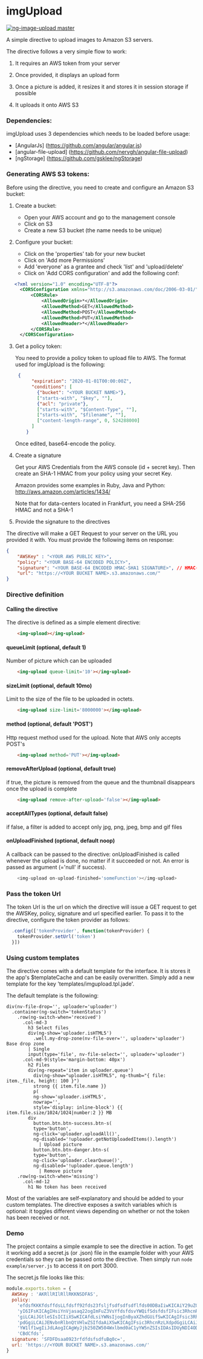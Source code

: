# imgUpload

[ ![ng-image-upload master](https://codeship.com/projects/58520180-890e-0132-21fc-7a1f56d80b92/status?branch=master)](https://codeship.com/projects/59578)

A simple directive to upload images to Amazon S3 servers.

The directive follows a very simple flow to work:

1. It requires an AWS token from your server

2. Once provided, it displays an upload form

3. Once a picture is added, it resizes it and stores it in session storage if possible

4. It uploads it onto AWS S3

### Dependencies:

imgUpload uses 3 dependencies which needs to be loaded before usage:
- [AngularJs] (https://github.com/angular/angular.js)
- [angular-file-upload] (https://github.com/nervgh/angular-file-upload)
- [ngStorage] (https://github.com/gsklee/ngStorage)

### Generating AWS S3 tokens:
Before using the directive, you need to create and configure an Amazon S3 bucket:

1. Create a bucket:
    - Open your AWS account and go to the management console
    - Click on S3
    - Create a new S3 bucket (the name needs to be unique)

2. Configure your bucket:
    - Click on the 'properties' tab for your new bucket
    - Click on 'Add more Permissions'
    - Add 'everyone' as a grantee and check 'list' and 'upload/delete'
    - Click on 'Add CORS configuration' and add the following conf:
 ```xml
    <?xml version="1.0" encoding="UTF-8"?>
      <CORSConfiguration xmlns="http://s3.amazonaws.com/doc/2006-03-01/">
          <CORSRule>
              <AllowedOrigin>*</AllowedOrigin>
              <AllowedMethod>GET</AllowedMethod>
              <AllowedMethod>POST</AllowedMethod>
              <AllowedMethod>PUT</AllowedMethod>
              <AllowedHeader>*</AllowedHeader>
          </CORSRule>
      </CORSConfiguration>
```

3. Get a policy token:

     You need to provide a policy token to upload file to AWS. The format used for imgUpload is the following:
    ```json
     {
          "expiration": "2020-01-01T00:00:00Z",
          "conditions": [
            {"bucket": "<YOUR BUCKET NAME>"},
            ["starts-with", "$key", ""],
            {"acl": "private"},
            ["starts-with", "$Content-Type", ""],
            ["starts-with", "$filename", ""],
            ["content-length-range", 0, 524288000]
          ]
        }
    ```
    Once edited, base64-encode the policy.

4. Create a signature

    Get your AWS Credentials from the AWS console (id + secret key). Then create an SHA-1 HMAC from your policy using your secret Key.

    Amazon provides some examples in Ruby, Java and Python:
    http://aws.amazon.com/articles/1434/

    Note that for data-centers located in Frankfurt, you need a SHA-256 HMAC and not a SHA-1

5. Provide the signature to the directives

The directive will make a GET Request to your server on the URL you provided it with. You must provide the following items on response:
```json
{
    "AWSKey" : "<YOUR AWS PUBLIC KEY>",
    "policy": "<YOUR BASE-64 ENCODED POLICY>",
    "signature": "<YOUR BASE-64 ENCODED HMAC-SHA1 SIGNATURE>", // HMAC-SHA-256 for Frankfurt
    "url": "https://<YOUR BUCKET NAME>.s3.amazonaws.com/"
}
```

### Directive definition

#### Calling the directive

The directive is defined as a simple element directive:

```html
    <img-upload></img-upload>
```

#### queueLimit (optional, default 1)

Number of picture which can be uploaded

```html
    <img-upload queue-limit='10'></img-upload>
```

#### sizeLimit (optional, default 10mo)

Limit to the size of the file to be uploaded in octets.

```html
    <img-upload size-limit='8000000'></img-upload>
```

#### method (optional, default 'POST')

Http request method used for the upload. Note that AWS only accepts POST's

```html
    <img-upload method='PUT'></img-upload>
```

#### removeAfterUpload (optional, default true)

if true, the picture is removed from the queue and the thumbnail disappears once the upload is complete

```html
    <img-upload remove-after-upload='false'></img-upload>
```

#### acceptAllTypes (optional, default false)

if false, a filter is added to accept only jpg, png, jpeg, bmp and gif files

#### onUploadFinished (optional, default noop)

A callback can be passed to the directive: onUploadFinished is called whenever the upload is done, no matter if it succeeded or not. An error is passed as argument (='null' if success).

```javascript
    <img-upload on-upload-finished='someFunction'></img-upload>
```

### Pass the token Url

The token Url is the url on which the directive will issue a GET request to get the AWSKey, policy, signature and url specified earlier. To pass it to the directive, configure the token provider as follows:

```javascript
  .config(['tokenProvider', function(tokenProvider) {
    tokenProvider.setUrl('token')
  }])
```

### Using custom templates

The directive comes with a default template for the interface. It is stores it the app's $templateCache and can be easily overwritten. Simply add a new template for the key 'templates/imgupload.tpl.jade'.

The default template is the following:

```jade
div(nv-file-drop='', uploader='uploader')
  .container(ng-switch='tokenStatus')
    .row(ng-switch-when='received')
      .col-md-3
        h3 Select files
        div(ng-show='uploader.isHTML5')
          .well.my-drop-zone(nv-file-over='', uploader='uploader') Base drop zone
        | Single
        input(type='file', nv-file-select='', uploader='uploader')
      .col-md-9(style='margin-bottom: 40px')
        h2 Files
        div(ng-repeat='item in uploader.queue')
          div(ng-show="uploader.isHTML5", ng-thumb="{ file: item._file, height: 100 }")
          strong {{ item.file.name }}
          p(
          ng-show='uploader.isHTML5',
          nowrap='',
          style='display: inline-block') {{ item.file.size/1024/1024|number:2 }} MB
        div
          button.btn.btn-success.btn-s(
          type='button',
          ng-click='uploader.uploadAll()',
          ng-disabled='!uploader.getNotUploadedItems().length')
            | Upload picture
          button.btn.btn-danger.btn-s(
          type='button',
          ng-click='uploader.clearQueue()',
          ng-disabled='!uploader.queue.length')
            | Remove picture
    .row(ng-switch-when='missing')
      .col-md-12
        h1 No token has been received
```

Most of the variables are self-explanatory and should be added to your custom templates.
The directive exposes a switch variables which is optional: it toggles different views depending on whether or not the token has been received or not.


### Demo

The project contains a simple example to see the directive in action.
To get it working add a secret.js (or .json) file in the example folder with your AWS credentials so they can be passed onto the directive. Then simply run ```node example/server.js``` to access it on port 3000.

The secret.js file looks like this:

```javascript
module.exports.token = {
  AWSKey : 'AKRllRIlRllRKKNSDFAS',
  policy:
    'efdsfKKKfdsffdsLLfdsff92fds23fsljfsdfsdfsdflfds00DBaIiwKICAiY29uZGl0aW9uc' +
    'yI6IFsKICAgIHsiYnVjasaq22ogImFuZ3VsYfdsfdsvYWQifSdsfdsfIFsic3RhcnRzLXdpdG' +
    'giLCAiJGtleSIsICIiXSwKICAfdLsiYWNsIjogInByaXZhdGUifSwKICAgIFsic3RhcnRzLXd' +
    'pdGgiLCAiJENvbnRlbnQtVHlwZSIfdaAiXSwKICAgIFsic3RhcnRzLXdpdGgiLCAiJGZpbGVu' +
    'YW1lf1wgIiJdLAogICAgWyJjb250ZW504Wxlbmd0aC1yYW5nZSIsIDAsIDUyNDI4ODAwMF0KI' +
    'CBdCfds',
  signature: 'SFDFDsaa0923rfdfdsfsdfuBq0c=',
  url: 'https://<YOUR BUCKET NAME>.s3.amazonaws.com/'
}
```

